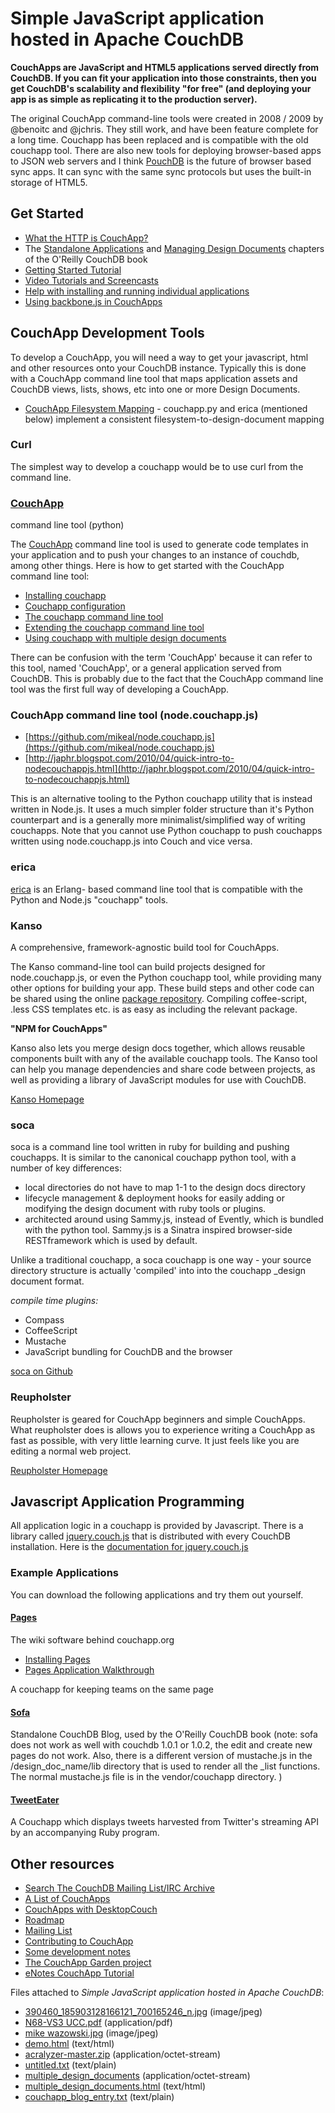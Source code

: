 # Simple JavaScript application hosted in Apache CouchDB

**CouchApps are JavaScript and HTML5 applications served directly from CouchDB. If you can fit your application into those constraints, then you get CouchDB's scalability and flexibility "for free" (and deploying your app is as simple as replicating it to the production server).**

The original CouchApp command-line tools were created in 2008 / 2009 by
@benoitc and @jchris. They still work, and have been feature complete for a
long time. Couchapp has been replaced and is compatible with the old couchapp
tool. There are also new tools for deploying browser-based apps to JSON web
servers and I think [PouchDB](http://pouchdb.com/) is the
future of browser based sync apps. It can sync with the same sync protocols
but uses the built-in storage of HTML5.

## Get Started

  * [What the HTTP is CouchApp?](what-is-couchapp.md)
  * The [Standalone Applications](http://guide.couchdb.org/editions/1/en/standalone.html) and [Managing Design Documents](http://guide.couchdb.org/editions/1/en/managing.html) chapters of the O'Reilly CouchDB book
  * [Getting Started Tutorial](getting-started.md)
  * [Video Tutorials and Screencasts](videos.md)
  * [Help with installing and running individual applications](application-help.md)
  * [Using backbone.js in CouchApps](backbone.md)

## CouchApp Development Tools

To develop a CouchApp, you will need a way to get your javascript, html and
other resources onto your CouchDB instance. Typically this is done with a
CouchApp command line tool that maps application assets and CouchDB views,
lists, shows, etc into one or more Design Documents.

  * [CouchApp Filesystem Mapping](filesystem-mapping.md) \- couchapp.py and erica (mentioned below) implement a consistent filesystem-to-design-document mapping

### Curl

The simplest way to develop a couchapp would be to use curl from the command
line.

### [CouchApp](couchapp-python.md)
command line tool (python)

The [CouchApp](couchapp-python.md)
command line tool is used to generate code templates in your application and
to push your changes to an instance of couchdb, among other things. Here is
how to get started with the CouchApp command line tool:

  * [Installing couchapp](installing.md)
  * [Couchapp configuration](couchapp-config.md)
  * [The couchapp command line tool](couchapp-usage.md)
  * [Extending the couchapp command line tool](couchapp-extend.md)
  * [Using couchapp with multiple design documents](multiple-design-docs.md)

There can be confusion with the term 'CouchApp' because it can refer to this
tool, named 'CouchApp', or a general application served from CouchDB. This is
probably due to the fact that the CouchApp command line tool was the first
full way of developing a CouchApp.

### CouchApp command line tool (node.couchapp.js)

  * [https://github.com/mikeal/node.couchapp.js](https://github.com/mikeal/node.couchapp.js)
  * [http://japhr.blogspot.com/2010/04/quick-intro-to-nodecouchappjs.html](http://japhr.blogspot.com/2010/04/quick-intro-to-nodecouchappjs.html)

This is an alternative tooling to the Python couchapp utility that is instead
written in Node.js. It uses a much simpler folder structure than it's Python
counterpart and is a generally more minimalist/simplified way of writing
couchapps. Note that you cannot use Python couchapp to push couchapps written
using node.couchapp.js into Couch and vice versa.

### erica

[erica](https://github.com/benoitc/erica) is an Erlang-
based command line tool that is compatible with the Python and Node.js
"couchapp" tools.

### Kanso

A comprehensive, framework-agnostic build tool for CouchApps.

The Kanso command-line tool can build projects designed for node.couchapp.js,
or even the Python couchapp tool, while providing many other options for
building your app. These build steps and other code can be shared using the
online [package repository](http://kan.so/packages).
Compiling coffee-script, .less CSS templates etc. is as easy as including the
relevant package.

**"NPM for CouchApps"**

Kanso also lets you merge design docs together, which allows reusable
components built with any of the available couchapp tools. The Kanso tool can
help you manage dependencies and share code between projects, as well as
providing a library of JavaScript modules for use with CouchDB.

[Kanso Homepage](http://kan.so/)

### soca

soca is a command line tool written in ruby for building and pushing
couchapps. It is similar to the canonical couchapp python tool, with a number
of key differences:

  * local directories do not have to map 1-1 to the design docs directory
  * lifecycle management & deployment hooks for easily adding or modifying the design document with ruby tools or plugins.
  * architected around using Sammy.js, instead of Evently, which is bundled with the python tool. Sammy.js is a Sinatra inspired browser-side RESTframework which is used by default.

Unlike a traditional couchapp, a soca couchapp is one way - your source
directory structure is actually 'compiled' into into the couchapp _design
document format.

_compile time plugins:_

  * Compass
  * CoffeeScript
  * Mustache
  * JavaScript bundling for CouchDB and the browser

[soca on Github](https://github.com/quirkey/soca)

### Reupholster

Reupholster is geared for CouchApp beginners and simple CouchApps. What
reupholster does is allows you to experience writing a CouchApp as fast as
possible, with very little learning curve. It just feels like you are editing
a normal web project.

[Reupholster Homepage](http://reupholster.iriscouch.com/reupholster/_design/app/index.html)

## Javascript Application Programming

All application logic in a couchapp is provided by Javascript. There is a
library called [jquery.couch.js](https://github.com/apache/couchdb/blob/trunk/share/www/script/jquery.couch.js) that is distributed with
every CouchDB installation. Here is the 
[documentation for jquery.couch.js](http://daleharvey.github.com/jquery.couch.js-docs/symbols/index.html)

### Example Applications

You can download the following applications and try them out yourself.

#### [Pages](https://github.com/couchone/pages)

The wiki software behind couchapp.org

  * [Installing Pages](pages-install.md)
  * [Pages Application Walkthrough](NotesOnPagesFiles.md)

A couchapp for keeping teams on the same page

#### [Sofa](https://github.com/jchris/sofa)

Standalone CouchDB Blog, used by the O'Reilly CouchDB book (note: sofa does
not work as well with couchdb 1.0.1 or 1.0.2, the edit and create new pages do
not work. Also, there is a different version of mustache.js in the
/design_doc_name/lib directory that is used to render all the _list functions.
The normal mustache.js file is in the vendor/couchapp directory. )

#### [TweetEater](https://github.com/doppler/TweetEater)

A Couchapp which displays tweets harvested from Twitter's streaming API by an
accompanying Ruby program.

## Other resources

  * [Search The CouchDB Mailing List/IRC Archive](http://archive.couchdb.org/)
  * [A List of CouchApps](list-of-couchapps.md)
  * [CouchApps with DesktopCouch](desktopcouch.md)
  * [Roadmap](roadmap.md)
  * [Mailing List](http://groups.google.com/group/couchapp)
  * [Contributing to CouchApp](how-to-contribute.md)
  * [Some development notes](development-notes.md)
  * [The CouchApp Garden project](garden.md)
  * [eNotes CouchApp Tutorial](http://materials.geoinfo.tuwien.ac.at/tutorials/couchapp)

Files attached to _Simple JavaScript application hosted in Apache CouchDB_:

  * [390460_185903128166121_700165246_n.jpg](attachments/390460_185903128166121_700165246_n.jpg) (image/jpeg)
  * [N68-VS3 UCC.pdf](attachments/N68-VS3%20UCC.pdf) (application/pdf)
  * [mike wazowski.jpg](attachments/mike%20wazowski.jpg) (image/jpeg)
  * [demo.html](attachments/demo.html) (text/html)
  * [acralyzer-master.zip](attachments/acralyzer-master.zip) (application/octet-stream)
  * [untitled.txt](attachments/untitled.txt) (text/plain)
  * [multiple_design_documents](attachments/multiple_design_documents) (application/octet-stream)
  * [multiple_design_documents.html](attachments/multiple_design_documents.html) (text/html)
  * [couchapp_blog_entry.txt](attachments/couchapp_blog_entry.txt) (text/plain)

